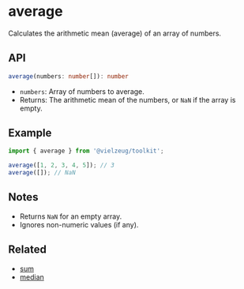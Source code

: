 # average

Calculates the arithmetic mean (average) of an array of numbers.

## API

```ts
average(numbers: number[]): number
```

- `numbers`: Array of numbers to average.
- Returns: The arithmetic mean of the numbers, or `NaN` if the array is empty.

## Example

```ts
import { average } from '@vielzeug/toolkit';

average([1, 2, 3, 4, 5]); // 3
average([]); // NaN
```

## Notes

- Returns `NaN` for an empty array.
- Ignores non-numeric values (if any).

## Related

- [sum](./sum.md)
- [median](./median.md)
